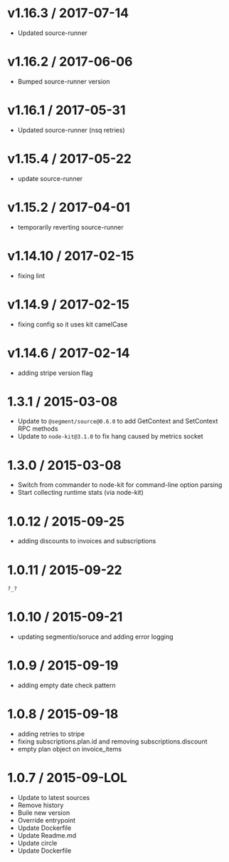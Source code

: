 
v1.16.3 / 2017-07-14
====================

  * Updated source-runner

v1.16.2 / 2017-06-06
====================

  * Bumped source-runner version

v1.16.1 / 2017-05-31
====================

  * Updated source-runner (nsq retries)

v1.15.4 / 2017-05-22
====================

  * update source-runner 

v1.15.2 / 2017-04-01
====================

  * temporarily reverting source-runner

v1.14.10 / 2017-02-15
=====================

  * fixing lint

v1.14.9 / 2017-02-15
====================

  * fixing config so it uses kit camelCase

v1.14.6 / 2017-02-14
====================

  * adding stripe version flag

1.3.1 / 2015-03-08
==================

- Update to `@segment/source@0.6.0` to add GetContext and SetContext RPC methods
- Update to `node-kit@3.1.0` to fix hang caused by metrics socket

1.3.0 / 2015-03-08
==================

- Switch from commander to node-kit for command-line option parsing
- Start collecting runtime stats (via node-kit)

1.0.12 / 2015-09-25
===================

  * adding discounts to invoices and subscriptions

1.0.11 / 2015-09-22
===================

    ?_?

1.0.10 / 2015-09-21
===================

  * updating segmentio/soruce and adding error logging

1.0.9 / 2015-09-19
==================

  * adding empty date check pattern

1.0.8 / 2015-09-18
==================

  * adding retries to stripe
  * fixing subscriptions.plan.id and removing subscriptions.discount
  * empty plan object on invoice_items

1.0.7 / 2015-09-LOL
==================

  * Update to latest sources
  * Remove history
  * Buile new version
  * Override entrypoint
  * Update Dockerfile
  * Update Readme.md
  * Update circle
  * Update Dockerfile
